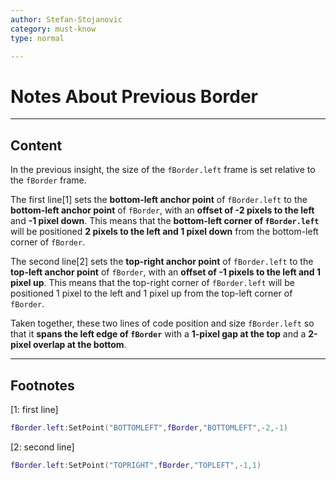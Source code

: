 ```yaml
---
author: Stefan-Stojanovic
category: must-know
type: normal

---
```


# Notes About Previous Border

---
## Content


In the previous insight, the size of the `fBorder.left` frame is set relative to the `fBorder` frame.

The first line[1] sets the **bottom-left anchor point** of `fBorder.left` to the **bottom-left anchor point** of `fBorder`, with an **offset of -2 pixels to the left** and **-1 pixel down**. This means that the **bottom-left corner of `fBorder.left`** will be positioned **2 pixels to the left and 1 pixel down** from the bottom-left corner of `fBorder`.

The second line[2] sets the **top-right anchor point** of `fBorder.left` to the **top-left anchor point** of `fBorder`, with an **offset of -1 pixels to the left and 1 pixel up**. This means that the top-right corner of `fBorder.left` will be positioned 1 pixel to the left and 1 pixel up from the top-left corner of `fBorder`.

Taken together, these two lines of code position and size `fBorder.left` so that it **spans the left edge of `fBorder`** with a **1-pixel gap at the top** and a **2-pixel overlap at the bottom**.

---

## Footnotes

[1: first line]

```lua
fBorder.left:SetPoint("BOTTOMLEFT",fBorder,"BOTTOMLEFT",-2,-1)
```

[2: second line]

```lua
fBorder.left:SetPoint("TOPRIGHT",fBorder,"TOPLEFT",-1,1)
```
